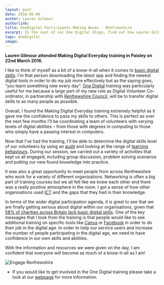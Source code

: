 ```yaml
---
layout: post
date: 2016-05-09
author: Lauren Gilmour
authorlink:
title: OneDigital Participants Making Waves - Renfrewshire
excerpt: In the next of our One Digital blogs, find out how Lauren Gilmour from Engage Renfrewshire will use digital to triumph in her new job
tags: OneDigital
image:
---
```


**Lauren Gilmour attended Making Digital Everyday training in Paisley on 22nd March 2016.**

I like to think of myself as a bit of a know-it-all when it comes to [basic digital skills](https://www.go-on.co.uk/get-involved/basic-digital-skills/). I'm that person downloading the latest app and finding the newest digital tools in order to do my job more effectively but as the saying goes, “you learn something new every day“. [One Digital](http://digital.scvo.org.uk/onedigital/) training was particularly useful for me because a large part of my new role as Digital Volunteer Co-ordinator, in partnership with [Renfrewshire Council](https://twitter.com/RenCouncilNews), will be to transfer digital skills to as many people as possible.

Overall, I found the Making Digital Everyday training extremely helpful as it gave me the confidence to pass my skills to others. This is perfect as over the next few months I'll be coordinating a team of volunteers with varying levels of digital abilities – from those with degrees in computing to those who simply have a passing interest in computers.

Now that I've had the training, I'll be able to determine the digital skills level of our volunteers by using an [audit](https://www.go-on.co.uk/get-involved/basic-digital-skills/) and looking at the range of [learning behaviours](https://www.mindtools.com/pages/article/vak-learning-styles.htm). During our session, we carried out a variety of activities that kept us all engaged, including group discussion, problem solving scenarios and putting our new found knowledge into practice.

It was also a great opportunity to meet people from across Renfrewshire who work for a variety of different organisations. Networking is often a big part of training courses but we all felt like we knew each other and there was a really positive atmosphere in the room. I got a sense of how other organisations used [ICT](https://en.wikipedia.org/wiki/Information_and_communications_technology) and the gaps that they had in their knowledge.

In terms of the wider digital participation agenda, it is great to see that we are finally getting serious about digital within our organisations, given that [58% of charities across Britain lack basic digital skills](https://resources.lloydsbank.com/insight/uk-business-digital-index/). One of the key messages that I took from the training is that people would like to see additional training on specific tools like [Canva](https://www.canva.com) or [Facebook](https://www.facebook.com) in order to do their job in the digital age. In order to help our service users and increase the number of people participating in the digital age, we need to have confidence in our own skills and abilities.

With the information and resources we were given on the day, I am confident that everyone will become as much of a know-it-all as I am!

<img src="http://www.scvo.org.uk/wp-content/uploads/2016/04/Engage-Renfrewshire-300x120.png" alt="Engage Renfrewshire" />

* If you would like to get involved in the One Digital training please take a look at our [webpage](http://digital.scvo.org.uk/onedigital/participants/) for more information.
